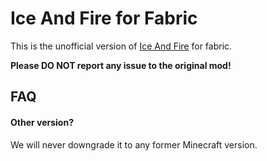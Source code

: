 # Ice And Fire for Fabric

This is the unofficial version of [Ice And Fire](https://github.com/AlexModGuy/Ice_And_Fire) for fabric.

**Please DO NOT report any issue to the original mod!**

## FAQ

#### Other version?

We will never downgrade it to any former Minecraft version.